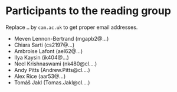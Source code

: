 # Participants to the reading group

Replace `…` by `cam.ac.uk` to get proper email addresses.

- Meven Lennon-Bertrand (mgapb2@…)
- Chiara Sarti (cs2197@…)
- Ambroise Lafont (ael62@…)
- Ilya Kaysin (ik404@…)
- Neel Krishnaswami (nk480@cl.…)
- Andy Pitts (Andrew.Pitts@cl.…)
- Alex Rice (aar53@…)
- Tomáš Jakl (Tomas.Jakl@cl.…)
